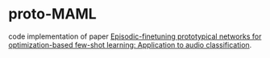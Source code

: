 # proto-MAML
code implementation of paper [Episodic-finetuning prototypical networks for optimization-based few-shot learning: Application to audio classification](https://arxiv.org/abs/2410.05302).
